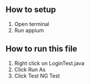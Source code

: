 ## How to setup
1. Open terminal
2. Run appium

## How to run this file
1. Right click on LoginTest.java
2. Click Run As
3. Click Test NG Test
